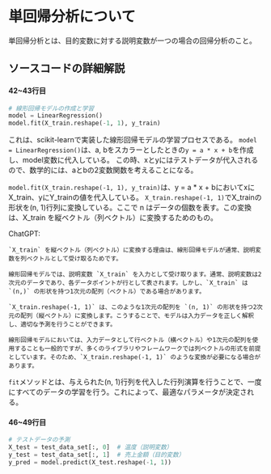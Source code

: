 # 単回帰分析について
単回帰分析とは、目的変数に対する説明変数が一つの場合の回帰分析のこと。

## ソースコードの詳細解説
#### 42~43行目
```py
# 線形回帰モデルの作成と学習
model = LinearRegression()
model.fit(X_train.reshape(-1, 1), y_train)
```
これは、scikit-learnで実装した線形回帰モデルの学習プロセスである。
`model = LinearRegression()`は、a, bをスカラーとしたときの`y = a * x + b`を作成し、model変数に代入している。
この時、xとyにはテストデータが代入されるので、数学的には、aとbの2変数関数を考えることになる。

`model.fit(X_train.reshape(-1, 1), y_train)`は、y = a * x + bにおいてxにX_train、yにY_trainの値を代入している。
`X_train.reshape(-1, 1)`でX_trainの形状を(n, 1)行列に変換している。ここで n はデータの個数を表す。この変換は、X_train を縦ベクトル（列ベクトル）に変換するためのもの。

ChatGPT:
```
`X_train` を縦ベクトル（列ベクトル）に変換する理由は、線形回帰モデルが通常、説明変数を列ベクトルとして受け取るためです。

線形回帰モデルでは、説明変数 `X_train` を入力として受け取ります。通常、説明変数は2次元のデータであり、各データポイントが行として表されます。しかし、`X_train` は `(n,)` の形状を持つ1次元の配列（ベクトル）である場合があります。

`X_train.reshape(-1, 1)` は、このような1次元の配列を `(n, 1)` の形状を持つ2次元の配列（縦ベクトル）に変換します。こうすることで、モデルは入力データを正しく解釈し、適切な予測を行うことができます。

線形回帰モデルにおいては、入力データとして行ベクトル（横ベクトル）や1次元の配列を使用することも一般的ですが、多くのライブラリやフレームワークでは列ベクトルの形式を前提としています。そのため、`X_train.reshape(-1, 1)` のような変換が必要になる場合があります。
```

`fit`メソッドとは、与えられた(n, 1)行列を代入した行列演算を行うことで、一度にすべてのデータの学習を行う。これによって、最適なパラメータが決定される。

#### 46~49行目
```py
# テストデータの予測
X_test = test_data_set[:, 0]  # 温度（説明変数）
y_test = test_data_set[:, 1]  # 売上金額（目的変数）
y_pred = model.predict(X_test.reshape(-1, 1))
```
